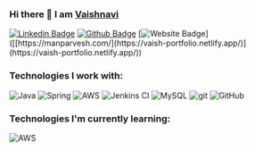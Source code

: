### Hi there 👋 I am [Vaishnavi](https://vaish-portfolio.netlify.app/)

[![Linkedin Badge](https://img.shields.io/badge/-vaishnavi-blue?style=flat-square&logo=Linkedin&logoColor=white&link=https://www.linkedin.com/in/vaish21sridh/)](https://www.linkedin.com/in/vaish21sridh/)
[![Github Badge](https://img.shields.io/badge/-vaishnavi-black?style=flat-square&logo=github&logoColor=white&link=https://github.com/vaishsridh/)](https://github.com/vaishsridh/)
[![Website Badge](https://img.shields.io/badge/-portfolio-violet?style=flat-square&logo=google-chrome&logoColor=white&link=[[https://manparvesh.com/](https://vaish-portfolio.netlify.app/)](https://vaish-portfolio.netlify.app/))]([[https://manparvesh.com/](https://vaish-portfolio.netlify.app/)](https://vaish-portfolio.netlify.app/))

<h3>Technologies I work with:</h3>
<p>
  <img alt="Java" src="https://img.shields.io/badge/-Java-007396?style=flat-square&logo=openjdk&logoColor=white" />
  <img alt="Spring" src="https://img.shields.io/badge/-Spring-6DB33F?style=flat-square&logo=Spring&logoColor=white" />
  <img alt="AWS" src="https://img.shields.io/badge/-AWS-232F3E?style=flat-square&logo=amazon-aws&logoColor=white" />

  <img alt="Jenkins CI" src="https://img.shields.io/badge/-Jenkins-D24939?style=flat-square&logo=Jenkins&logoColor=white" />

  <img alt="MySQL" src="https://img.shields.io/badge/-MySQL-4479A1?style=flat-square&logo=MySQL&logoColor=white" />

  <img alt="git" src="https://img.shields.io/badge/-Git-F05032?style=flat-square&logo=git&logoColor=white" />
  <img alt="GitHub" src="https://img.shields.io/badge/-GitHub-181717?style=flat-square&logo=GitHub&logoColor=white" />
</p>

### Technologies I'm currently learning:
<p>
  <img alt="AWS" src="https://img.shields.io/badge/-AWS-232F3E?style=flat-square&logo=amazon-aws&logoColor=white" />
</p>



<!--
**vaishsridh/vaishsridh** is a ✨ _special_ ✨ repository because its `README.md` (this file) appears on your GitHub profile.

Here are some ideas to get you started:

- 🔭 I’m currently working on ...
- 🌱 I’m currently learning ...
- 👯 I’m looking to collaborate on ...
- 🤔 I’m looking for help with ...
- 💬 Ask me about ...
- 📫 How to reach me: ...
- 😄 Pronouns: ...
- ⚡ Fun fact: ...
-->
